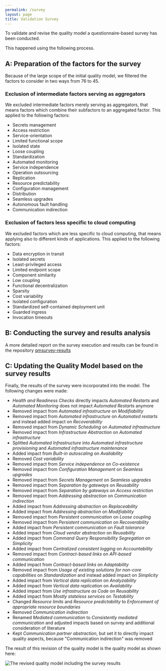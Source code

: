 ```yaml
---
permalink: /survey
layout: page
title: Validation Survey
---
```


To validate and revise the quality model a questionnaire-based survey has been conducted.

This happened using the following process.

## A: Preparation of the factors for the survey

Because of the large scope of the initial quality model, we filtered the factors to consider in two ways from 76 to 45.

### Exclusion of intermediate factors serving as aggregators

We excluded intermediate factors merely serving as aggregators, that means factors which combine their subfactors to an aggregated factor.
This applied to the following factors:

* Secrets management
* Access restriction
* Service-orientation
* Limited functional scope
* Isolated state
* Loose coupling
* Standardization
* Automated monitoring
* Service independence
* Operation outsourcing
* Replication
* Resource predictability
* Configuration management
* Distribution
* Seamless upgrades
* Autonomous fault handling
* Communication indirection

### Exclusion of factors less specific to cloud computing

We excluded factors which are less specific to cloud computing, that means applying also to different kinds of applications.
This applied to the following factors:

* Data encryption in transit
* Isolated secrets
* Least-privileged access
* Limited endpoint scope
* Component similarity
* Low coupling
* Functional decentralization
* Sparsity
* Cost variability
* Isolated configuration
* Standardized self-contained deployment unit
* Guarded ingress
* Invocation timeouts

## B: Conducting the survey and results analysis

A more detailed report on the survey execution and results can be found in the repository [qmsurvey-results](https://github.com/r0light/qmsurvey-results)

## C: Updating the Quality Model based on the survey results

Finally, the results of the survey were incorporated into the model. The following changes were made:

* *Health and Readiness Checks* directly impacts *Automated Restarts* and *Automated Monitoring* does not impact *Automated Restarts* anymore
* Removed impact from *Automated infrastructure* on *Modifiability*
* Removed impact from *Automated infrastructure* on *Automated restarts* and instead added impact on *Recoverability*
* Removed impact from *Dynamic Scheduling* on *Automated infrastructure*
* Removed impact from *Infrastructure Abstraction* on *Automated infrastructure*
* Splitted *Automated Infrastructure* into *Automated infrastructure provisioning* and *Automated infrastructure maintenance*
* Added impact from *Built-in autoscaling* on *Availability*
* Removed *Cost variability*
* Removed impact from *Service independence* on *Co-existence*
* Removed impact from *Configuration Management* on *Seamless upgrades*
* Removed impact from *Secrets Management* on *Seamless upgrades*
* Removed impact from *Separation by gateways* on *Reusability*
* Removed impact from *Separation by gateways* on *Access restriction*
* Removed impact from *Addressing abstraction* on *Communication indirection*
* Added impact from *Addressing abstraction* on *Replaceability*
* Added impact from *Addressing abstraction* on *Modifiability*
* Removed impact from *Persistent communication* on *Loose coupling*
* Removed impact from *Persistent communication* on *Recoverability*
* Added impact from *Persistent communication* on *Fault tolerance*
* Added impact from *Cloud vendor abstraction* on *Reusability*
* Added impact from *Command Query Responsibility Segregation* on *Simplicity*
* Added impact from *Centralized consistent logging* on *Accountability*
* Removed impact from *Contract-based links* on *API-based communication*
* Added impact from *Contract-based links* on *Adaptability*
* Removed impact from *Usage of existing solutions for non-core capabilities* on *Standardization* and instead added impact on *Simplicity*
* Added impact from *Vertical data replication* on *Analyzability*
* Added impact from *Vertical data replication* on *Availability*
* Added impact from *Use infrastructure as Code* on *Reusability*
* Added impact from *Mostly stateless services* on *Testability*
* Changed *Resource limits* and *Resource predictability* to *Enforcement of appropriate resource boundaries*
* Removed *Communication indirection*
* Renamed *Mediated communication* to *Consistently mediated communication* and adjusted impacts based on survey and additional consideration of literature
* Kept *Communication partner abstraction*, but set it to directly impact quality aspects, because "Communication indirection" was removed

The result of this revision of the quality model is the quality model as shown here:

![The revised quality model including the survey results](assets/img/revised-quality-model.svg)